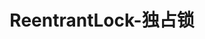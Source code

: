 ---
title: ReentrantLock-独占锁
icon: fab fa-markdown
category:
  - Java
tag:
  - java基础
editLink: false
order: 3
---